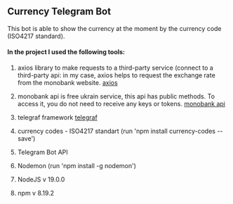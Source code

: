 ## Currency Telegram Bot 

This bot is able to show the currency at the moment by the currency code (ISO4217 standard). 

#### In the project I used the following tools:

1) axios library to make requests to a third-party service (connect to a third-party api: in my case, axios helps to request the exchange rate from the monobank website.
[axios](https://github.com/axios/axios)

2) monobank api is free ukrain service, this api has public methods. To access it, you do not need to receive any keys or tokens. 
[monobank api](https://api.monobank.ua/bank/currency)

3) telegraf framework
[telegraf](https://github.com/telegraf/telegraf)

4) currency codes - ISO4217 standart (run 'npm install currency-codes --save')

5) Telegram Bot API

6) Nodemon (run 'npm install -g nodemon')

7) NodeJS v 19.0.0

8) npm v 8.19.2